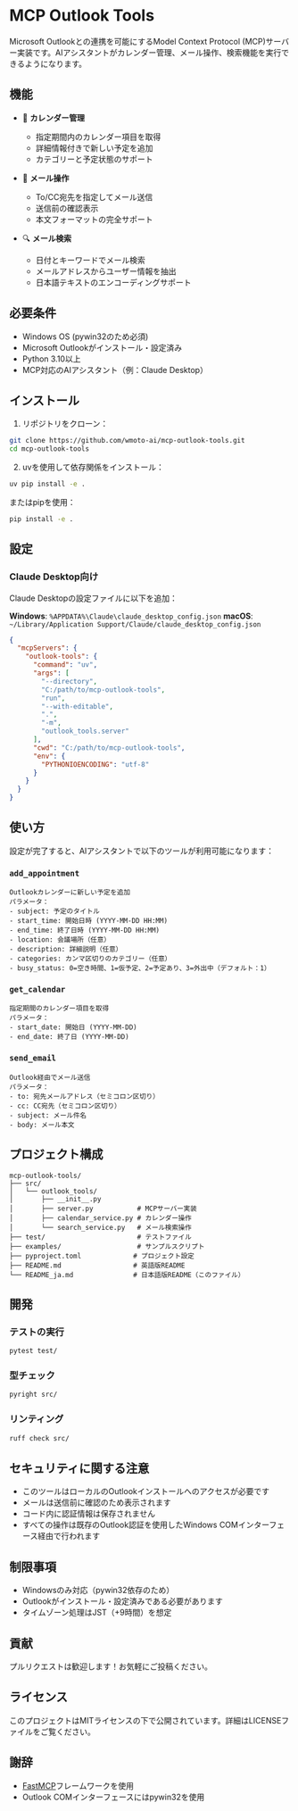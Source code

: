 # MCP Outlook Tools

Microsoft Outlookとの連携を可能にするModel Context Protocol (MCP)サーバー実装です。AIアシスタントがカレンダー管理、メール操作、検索機能を実行できるようになります。

## 機能

- 📅 **カレンダー管理**
  - 指定期間内のカレンダー項目を取得
  - 詳細情報付きで新しい予定を追加
  - カテゴリーと予定状態のサポート

- 📧 **メール操作**
  - To/CC宛先を指定してメール送信
  - 送信前の確認表示
  - 本文フォーマットの完全サポート

- 🔍 **メール検索**
  - 日付とキーワードでメール検索
  - メールアドレスからユーザー情報を抽出
  - 日本語テキストのエンコーディングサポート

## 必要条件

- Windows OS (pywin32のため必須)
- Microsoft Outlookがインストール・設定済み
- Python 3.10以上
- MCP対応のAIアシスタント（例：Claude Desktop）

## インストール

1. リポジトリをクローン：
```bash
git clone https://github.com/wmoto-ai/mcp-outlook-tools.git
cd mcp-outlook-tools
```

2. uvを使用して依存関係をインストール：
```bash
uv pip install -e .
```

またはpipを使用：
```bash
pip install -e .
```

## 設定

### Claude Desktop向け

Claude Desktopの設定ファイルに以下を追加：

**Windows**: `%APPDATA%\Claude\claude_desktop_config.json`
**macOS**: `~/Library/Application Support/Claude/claude_desktop_config.json`

```json
{
  "mcpServers": {
    "outlook-tools": {
      "command": "uv",
      "args": [
        "--directory",
        "C:/path/to/mcp-outlook-tools",
        "run",
        "--with-editable",
        ".",
        "-m",
        "outlook_tools.server"
      ],
      "cwd": "C:/path/to/mcp-outlook-tools",
      "env": {
        "PYTHONIOENCODING": "utf-8"
      }
    }
  }
}
```

## 使い方

設定が完了すると、AIアシスタントで以下のツールが利用可能になります：

### `add_appointment`
```
Outlookカレンダーに新しい予定を追加
パラメータ：
- subject: 予定のタイトル
- start_time: 開始日時 (YYYY-MM-DD HH:MM)
- end_time: 終了日時 (YYYY-MM-DD HH:MM)
- location: 会議場所（任意）
- description: 詳細説明（任意）
- categories: カンマ区切りのカテゴリー（任意）
- busy_status: 0=空き時間、1=仮予定、2=予定あり、3=外出中（デフォルト：1）
```

### `get_calendar`
```
指定期間のカレンダー項目を取得
パラメータ：
- start_date: 開始日 (YYYY-MM-DD)
- end_date: 終了日 (YYYY-MM-DD)
```

### `send_email`
```
Outlook経由でメール送信
パラメータ：
- to: 宛先メールアドレス（セミコロン区切り）
- cc: CC宛先（セミコロン区切り）
- subject: メール件名
- body: メール本文
```

## プロジェクト構成

```
mcp-outlook-tools/
├── src/
│   └── outlook_tools/
│       ├── __init__.py
│       ├── server.py           # MCPサーバー実装
│       ├── calendar_service.py # カレンダー操作
│       └── search_service.py   # メール検索操作
├── test/                       # テストファイル
├── examples/                   # サンプルスクリプト
├── pyproject.toml             # プロジェクト設定
├── README.md                  # 英語版README
└── README_ja.md               # 日本語版README（このファイル）
```

## 開発

### テストの実行
```bash
pytest test/
```

### 型チェック
```bash
pyright src/
```

### リンティング
```bash
ruff check src/
```

## セキュリティに関する注意

- このツールはローカルのOutlookインストールへのアクセスが必要です
- メールは送信前に確認のため表示されます
- コード内に認証情報は保存されません
- すべての操作は既存のOutlook認証を使用したWindows COMインターフェース経由で行われます

## 制限事項

- Windowsのみ対応（pywin32依存のため）
- Outlookがインストール・設定済みである必要があります
- タイムゾーン処理はJST（+9時間）を想定

## 貢献

プルリクエストは歓迎します！お気軽にご投稿ください。

## ライセンス

このプロジェクトはMITライセンスの下で公開されています。詳細はLICENSEファイルをご覧ください。

## 謝辞

- [FastMCP](https://github.com/modelcontextprotocol/fastmcp)フレームワークを使用
- Outlook COMインターフェースにはpywin32を使用